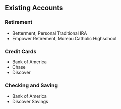 
## Existing Accounts

### Retirement

- Betterment, Personal Traditional IRA
- Empower Retirement, Moreau Catholic Highschool

### Credit Cards

- Bank of America
- Chase
- Discover

### Checking and Saving

- Bank of America
- Discover Savings